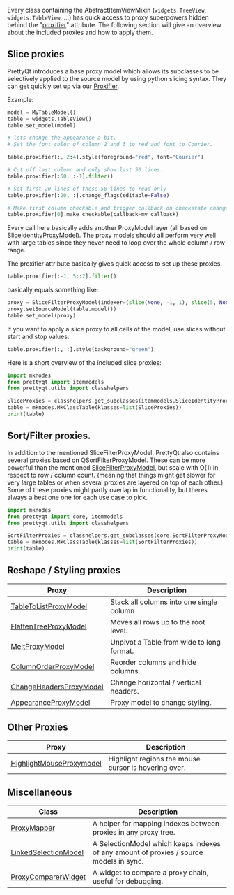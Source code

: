 Every class containing the AbstractItemViewMixin (`widgets.TreeView`, `widgets.TableView`, ...)
has quick access to proxy superpowers hidden behind the "[proxifier](Proxifier.md)" attribute.
The following section will give an overview about the included proxies and how to apply them.


## Slice proxies

PrettyQt introduces a base proxy model which allows its subclasses to be selectively applied to
the source model by using python slicing syntax.
They can get quickly set up via our [Proxifier](Proxifier.md).


Example:

```py
model = MyTableModel()
table = widgets.TableView()
table.set_model(model)

# lets change the appearance a bit.
# Set the font color of column 2 and 3 to red and font to Courier.

table.proxifier[:, 2:4].style(foreground="red", font="Courier")

# Cut off last column and only show last 50 lines.
table.proxifier[:50, :-1].filter()

# Set first 20 lines of these 50 lines to read_only
table.proxifier[:20, :].change_flags(editable=False)

# Make first column checkable and trigger callback on checkstate change.
table.proxifier[0].make_checkable(callback=my_callback)
```

Every call here basically adds another ProxyModel layer (all based on [SliceIdentityProxyModel](sliceidentityproxymodel.md)).
The proxy models should all perform very well with large tables since they never need to loop over the whole column / row range.

The proxifier attribute basically gives quick access to set up these proxies.

```py
table.proxifier[:-1, 5::2].filter()
```
basically equals something like:

```py
proxy = SliceFilterProxyModel(indexer=(slice(None, -1, 1), slice(5, None, 2)))
proxy.setSourceModel(table.model())
table.set_model(proxy)
```

If you want to apply a slice proxy to all cells of the model, use slices without start and stop values:

```py
table.proxifier[:, :].style(background="green")
```

Here is a short overview of the included slice proxies:

```python exec="on"
import mknodes
from prettyqt import itemmodels
from prettyqt.utils import classhelpers

SliceProxies = classhelpers.get_subclasses(itemmodels.SliceIdentityProxyModel)
table = mknodes.MkClassTable(klasses=list(SliceProxies))
print(table)
```

## Sort/Filter proxies.

In addition to the mentioned SliceFilterProxyModel, PrettyQt also contains
several proxies based on QSortFilterProxyModel. These can be more powerful
than the mentioned [SliceFilterProxyModel](SliceFilterProxyModel.md), but scale with O(1) in respect to row / column count. (meaning that things might get slower for very large tables or when several proxies are layered on top of each other.)
Some of these proxies might partly overlap in functionality, but theres always a best one one for each use case to pick.

```python exec="on"
import mknodes
from prettyqt import core, itemmodels
from prettyqt.utils import classhelpers

SortFilterProxies = classhelpers.get_subclasses(core.SortFilterProxyModel)
table = mknodes.MkClassTable(klasses=list(SortFilterProxies))
print(table)
```

## Reshape / Styling proxies


| Proxy                                                | Description                              |
| -----------------------------------------------------|------------------------------------------|
|[TableToListProxyModel](tabletolistproxymodel.md)     | Stack all columns into one single column |
|[FlattenTreeProxyModel](flattentreeproxymodel.md) | Moves all rows up to the root level.     |
|[MeltProxyModel](meltproxymodel.md)                   |Unpivot a Table from wide to long format. |
|[ColumnOrderProxyModel](columnorderproxymodel.md)     |Reorder columns and hide columns.         |
|[ChangeHeadersProxyModel](changeheadersproxymodel.md) | Change horizontal / vertical headers.    |
|[AppearanceProxyModel](appearanceproxymodel.md)       | Proxy model to change styling.           |



## Other Proxies

| Proxy                                                  | Description                                          |
| -------------------------------------------------------|------------------------------------------------------|
|[HighlightMouseProxymodel](highlightmouseproxymodel.md) | Highlight regions the mouse cursor is hovering over. |



## Miscellaneous

| Class                  | Description                                                                            |
| -----------------------|----------------------------------------------------------------------------------------|
| [ProxyMapper](proxymapper.md)          | A helper for mapping indexes between proxies in any proxy tree.                        |
| [LinkedSelectionModel](linkedselectionmodel.md) | A SelectionModel which keeps indexes of any amount of proxies / source models in sync. |
| [ProxyComparerWidget](proxycomparerwidget.md)  | A widget to compare a proxy chain, useful for debugging.                               |
